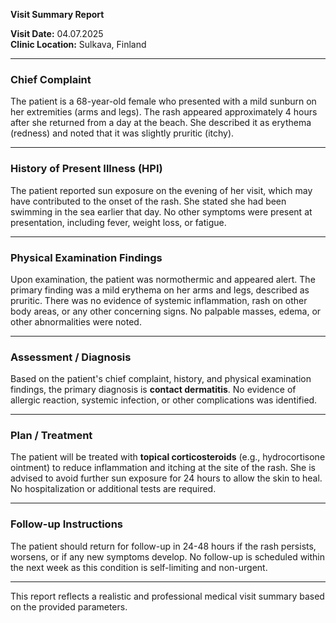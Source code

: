 

**Visit Summary Report**

**Visit Date:** 04.07.2025  
**Clinic Location:** Sulkava, Finland  

---

### **Chief Complaint**
The patient is a 68-year-old female who presented with a mild sunburn on her extremities (arms and legs). The rash appeared approximately 4 hours after she returned from a day at the beach. She described it as erythema (redness) and noted that it was slightly pruritic (itchy).

---

### **History of Present Illness (HPI)**
The patient reported sun exposure on the evening of her visit, which may have contributed to the onset of the rash. She stated she had been swimming in the sea earlier that day. No other symptoms were present at presentation, including fever, weight loss, or fatigue.

---

### **Physical Examination Findings**
Upon examination, the patient was normothermic and appeared alert. The primary finding was a mild erythema on her arms and legs, described as pruritic. There was no evidence of systemic inflammation, rash on other body areas, or any other concerning signs. No palpable masses, edema, or other abnormalities were noted.

---

### **Assessment / Diagnosis**
Based on the patient's chief complaint, history, and physical examination findings, the primary diagnosis is **contact dermatitis**. No evidence of allergic reaction, systemic infection, or other complications was identified.

---

### **Plan / Treatment**
The patient will be treated with **topical corticosteroids** (e.g., hydrocortisone ointment) to reduce inflammation and itching at the site of the rash. She is advised to avoid further sun exposure for 24 hours to allow the skin to heal. No hospitalization or additional tests are required.

---

### **Follow-up Instructions**
The patient should return for follow-up in 24-48 hours if the rash persists, worsens, or if any new symptoms develop. No follow-up is scheduled within the next week as this condition is self-limiting and non-urgent.

--- 

This report reflects a realistic and professional medical visit summary based on the provided parameters.